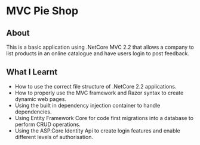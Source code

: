 # MVC Pie Shop

## About 
This is a basic application using .NetCore MVC 2.2 that allows a company to list products in an online catalogue and have users login to post feedback.


## What I Learnt
- How to use the correct file structure of .NetCore 2.2 applications.
- How to properly use the MVC framework and Razor syntax to create dynamic web pages.
- Using the built in dependency injection container to handle dependencies.
- Using Entity Framework Core for code first migrations into a database to perform CRUD operations.
- Using the ASP.Core Identity Api to create login features and enable different levels of authorisation.
